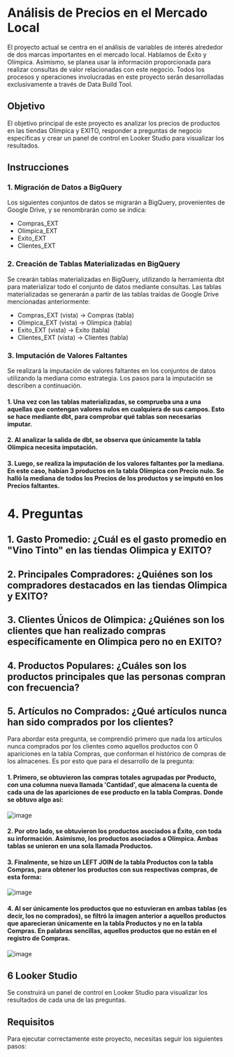 # Análisis de Precios en el Mercado Local

El proyecto actual se centra en el análisis de variables de interés alrededor de dos marcas importantes en el mercado local. Hablamos de Éxito y Olímpica. Asimismo, se planea usar la información proporcionada para realizar consultas de valor relacionadas con este negocio. Todos los procesos y operaciones involucradas en este proyecto serán desarrolladas exclusivamente a través de Data Build Tool.

## Objetivo

El objetivo principal de este proyecto es analizar los precios de productos en las tiendas Olimpica y EXITO, responder a preguntas de negocio específicas y crear un panel de control en Looker Studio para visualizar los resultados.

## Instrucciones

### 1. Migración de Datos a BigQuery

Los siguientes conjuntos de datos se migrarán a BigQuery, provenientes de Google Drive, y se renombrarán como se indica:

- Compras_EXT
- Olimpica_EXT
- Exito_EXT
- Clientes_EXT

### 2. Creación de Tablas Materializadas en BigQuery

Se crearán tablas materializadas en BigQuery, utilizando la herramienta dbt para materializar todo el conjunto de datos mediante consultas. Las tablas materializadas se generarán a partir de las tablas traídas de Google Drive mencionadas anteriormente:

- Compras_EXT (vista) -> Compras (tabla)
- Olimpica_EXT (vista) -> Olimpica (tabla)
- Exito_EXT (vista) -> Exito (tabla)
- Clientes_EXT (vista) -> Clientes (tabla)

### 3. Imputación de Valores Faltantes

Se realizará la imputación de valores faltantes en los conjuntos de datos utilizando la mediana como estrategia. Los pasos para la imputación se describen a continuación.

#### 1. Una vez con las tablas materializadas, se comprueba una a una aquellas que contengan valores nulos en cualquiera de sus campos. Esto se hace mediante dbt, para comprobar qué tablas son necesarias imputar. 
#### 2. Al analizar la salida de dbt, se observa que únicamente la tabla Olímpica necesita imputación. 
#### 3. Luego, se realiza la imputación de los valores faltantes por la mediana. En este caso, habían 3 productos en la tabla Olímpica con Precio nulo. Se halló la mediana de todos los Precios de los productos y se imputó en los Precios faltantes. 

# 4. Preguntas

## 1. Gasto Promedio: ¿Cuál es el gasto promedio en "Vino Tinto" en las tiendas Olimpica y EXITO?
## 2. Principales Compradores: ¿Quiénes son los compradores destacados en las tiendas Olimpica y EXITO?
## 3. Clientes Únicos de Olimpica: ¿Quiénes son los clientes que han realizado compras específicamente en Olimpica pero no en EXITO?
## 4. Productos Populares: ¿Cuáles son los productos principales que las personas compran con frecuencia?
## 5. Artículos no Comprados: ¿Qué artículos nunca han sido comprados por los clientes?

Para abordar esta pregunta, se comprendió primero que nada los artículos nunca comprados por los clientes como aquellos productos con 0 apariciones en la tabla Compras, que conforman el histórico de compras de los almacenes.
Es por esto que para el desarrollo de la pregunta: 
#### 1. Primero, se obtuvieron las compras totales agrupadas por Producto, con una columna nueva llamada 'Cantidad', que almacena la cuenta de cada una de las apariciones de ese producto en la tabla Compras. Donde se obtuvo algo así:
  ![image](https://github.com/MaycolMD/TallerActivityII/assets/68664300/2df2e53a-4df3-427b-8678-b2a701492ace)

#### 2. Por otro lado, se obtuvieron los productos asociados a Éxito, con toda su información. Asimismo, los productos asociados a Olímpica. Ambas tablas se unieron en una sola llamada Productos. 
#### 3. Finalmente, se hizo un LEFT JOIN de la tabla Productos con la tabla Compras, para obtener los productos con sus respectivas compras, de esta forma:
![image](https://github.com/MaycolMD/TallerActivityII/assets/68664300/be3e36d9-9ffd-453d-8bba-f0a0d0cebc1a)
#### 4. Al ser únicamente los productos que no estuvieran en ambas tablas (es decir, los no comprados), se filtró la imagen anterior a aquellos productos que aparecieran únicamente en la tabla Productos y no en la tabla Compras. En palabras sencillas, aquellos productos que no están en el registro de Compras. 
![image](https://github.com/MaycolMD/TallerActivityII/assets/68664300/e0e3c0e2-561a-46b7-afb2-631f4548c2e6)

## 6 Looker Studio
Se construirá un panel de control en Looker Studio para visualizar los resultados de cada una de las preguntas.

## Requisitos

Para ejecutar correctamente este proyecto, necesitas seguir los siguientes pasos:
